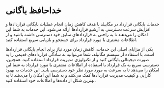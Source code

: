 # خداحافظ باگانی

خدمات بایگانی قرارداد در مگابیلد با هدف کاهش زمان انجام عملیات بایگانی قراردادها و افزایش سرعت دسترسی به آرشیو قراردادها ارائه می‌شود. این خدمات به شما این امکان را می‌دهند تا به راحتی به قراردادهای سابق خود دسترسی داشته باشید و از اطلاعات مشتری یا مورد قرارداد برای جستجو و بازیابی سریع استفاده کنید.

یکی از مزایای اصلی این خدمات، کاهش زمان مورد نیاز برای انجام بایگانی قراردادها است. با استفاده از سیستم مگابیلد، شما می‌توانید به سادگی قراردادهای قدیمی را به صورت دیجیتالی بایگانی کنید و از تکنولوژی مدیریت قرارداد استفاده کنید. همچنین، دسترسی سریع به یک قرارداد با استفاده از اطلاعات مشتری یا مورد قرارداد به شما این امکان را می‌دهد تا به سرعت به مورد مورد نظر خود دسترسی یابید. این خدمات به بهبود کارایی و کیفیت مدیریت قراردادها کمک می‌کنند و به شما این امکان را می‌دهند تا به بهترین شکل از داده‌ها و اطلاعات خود استفاده کنید.
